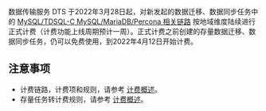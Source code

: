 
数据传输服务 DTS 于2022年3月28日起，对新发起的数据迁移、数据同步任务中的 [MySQL/TDSQL-C MySQL/MariaDB/Percona 相关链路](https://cloud.tencent.com/document/product/571/18736#jfll) 按地域维度陆续进行正式计费（计费功能上线周期预计一周）。正式计费之前创建的存量数据迁移、数据同步任务，仍可以免费使用，到2022年4月12日开始计费。

## 注意事项
- 计费链路，计费项和规则，请参考 [计费概述](https://cloud.tencent.com/document/product/571/18736)。
- 存量任务转计费规则，请参考 [计费概述](https://cloud.tencent.com/document/product/571/18736)。

